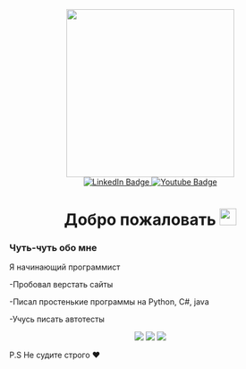 <div id="header" align="center">
	<img src="https://media.giphy.com/media/JmPenP1svctdfDCEHi/giphy.gif" width="300"/>
</div>

<div id="badges" align="center">
  	<a href="https://web.telegram.org/z/">
   		<img src="https://img.shields.io/badge/telegram-blue?style=for-the-badge&logo=telegram&logoColor=white" alt="LinkedIn Badge"/>
  	</a>
  	<a href="https://vk.com/feed">
    	<img src="https://img.shields.io/badge/VK-blue?style=for-the-badge&logo=VK&logoColor=white" alt="Youtube Badge"/>
  	</a>
</div>
<div align="center">
	<img src="https://komarev.com/ghpvc/?username=OgurchickRick&style=flat-square&color=blue" alt=""/>
	<h1>
  		Добро пожаловать
  		<img src="https://media.giphy.com/media/hvRJCLFzcasrR4ia7z/giphy.gif" width="30px"/>
	</h1>
</div>

### Чуть-чуть обо мне


Я начинающий программист

-Пробовал верстать сайты

-Писал простенькие программы на Python, C#, java

-Учусь писать автотесты

	
<div id="stats" align="center">
	<img src="http://github-profile-summary-cards.vercel.app/api/cards/profile-details?username=OgurchickRick&theme=2077"/>
	<img src="http://github-profile-summary-cards.vercel.app/api/cards/most-commit-language?username=OgurchickRick&theme=2077"/>
	<img src="http://github-profile-summary-cards.vercel.app/api/cards/stats?username=OgurchickRick&theme=2077"/>
</div>


P.S Не судите строго ❤️
